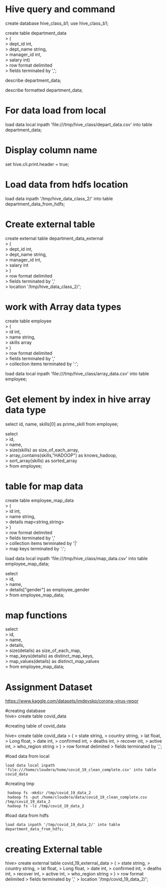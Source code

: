 
# Hive query and command 
  create database hive_class_b1;
  use hive_class_b1;

create table department_data                                                                                                            
    > (                                                                                                                                       
    > dept_id int,                                                                                                                            
    > dept_name string,                                                                                                                       
    > manager_id int,                                                                                                                         
    > salary int)                                                                                                                             
    > row format delimited                                                                                                                    
    > fields terminated by ','; 
    
describe department_data;

describe formatted department_data;

# For data load from local
load data local inpath 'file:///tmp/hive_class/depart_data.csv' into table department_data; 

# Display column name
set hive.cli.print.header = true;

# Load data from hdfs location
load data inpath '/tmp/hive_data_class_2/' into table department_data_from_hdfs;


# Create external table 

create external table department_data_external                                                                                          
    > (                                                                                                                                       
    > dept_id int,                                                                                                                            
    > dept_name string,                                                                                                                       
    > manager_id int,                                                                                                                         
    > salary int                                                                                                                              
    > )                                                                                                                                       
    > row format delimited                                                                                                                    
    > fields terminated by ','                                                                                                                
    > location '/tmp/hive_data_class_2/'; 
    
    
    
# work with Array data types

create table employee                                                                                                                   
    > (                                                                                                                                       
    > id int,                                                                                                                                 
    > name string,                                                                                                                            
    > skills array<string>                                                                                                                    
    > )                                                                                                                                       
    > row format delimited                                                                                                                    
    > fields terminated by ','                                                                                                                
    > collection items terminated by ':';                                                                                                     

load data local inpath 'file:///tmp/hive_class/array_data.csv' into table employee; 


# Get element by index in hive array data type

select id, name, skills[0] as prime_skill from employee;

select                                                                                                                                  
    > id,                                                                                                                                     
    > name,                                                                                                                                   
    > size(skills) as size_of_each_array,                                                                                                     
    > array_contains(skills,"HADOOP") as knows_hadoop,                                                                                        
    > sort_array(skills) as sorted_array                                                                                                                     
    > from employee; 
    
    
# table for map data

create table employee_map_data                                                                                                          
    > (                                                                                                                                       
    > id int,                                                                                                                                 
    > name string,                                                                                                                            
    > details map<string,string>                                                                                                              
    > )                                                                                                                                       
    > row format delimited                                                                                                                    
    > fields terminated by ','                                                                                                                
    > collection items terminated by '|'                                                                                                      
    > map keys terminated by ':';
    
 load data local inpath 'file:///tmp/hive_class/map_data.csv' into table employee_map_data;
 
 select                                                                                                                                  
    > id,                                                                                                                                     
    > name,                                                                                                                                   
    > details["gender"] as employee_gender                                                                                                    
    > from employee_map_data; 
 
 # map functions
 select                                                                                                                                  
    > id,                                                                                                                                     
    > name,                                                                                                                                   
    > details,                                                                                                                                
    > size(details) as size_of_each_map,                                                                                                      
    > map_keys(details) as distinct_map_keys,                                                                                                 
    > map_values(details) as distinct_map_values                                                                                              
    > from employee_map_data; 



# Assignment Dataset

https://www.kaggle.com/datasets/imdevskp/corona-virus-repor
 
#creating database    
hive> create table covid_data
    
#creating table of covid_data 
    
hive> create  table covid_data
    > (
    > state string,
    > country string,
    > lat float,
    > Long float,
    > date int,
    > confirmed int,
    > deaths int,
    > recover int,
    > active int,
    > who_region string
    > )
    > row format delimited
    > fields terminated by ',';
    
#load data from local 
    
    load data local inpath 'file:///home/cloudera/home/covid_19_clean_complete.csv' into table covid_data
    
#creating tmp

     hadoop fs -mkdir /tmp/covid_19_data_2
     hadoop fs -put /home/cloudera/data/covid_19_clean_complete.csv /tmp/covid_19_data_2
     hadoop fs -ls /tmp/covid_19_data_2
   
 #load data from hdfs
    
    load data inpath '/tmp/covid_19_data_2/' into table department_data_from_hdfs;
    
    
# creating External table 
    
    
hive> create external table covid_19_external_data
    > (
    > state string,
    > country string,
    > lat float,
    > Long float,
    > date int,
    > confirmed int,
    > deaths int,
    > recover int,
    > active int,
    > who_region string
    > )
    > row format delimited
    > fields terminated by ','
    > location '/tmp/covid_19_data_2/';

    
    
    
    

